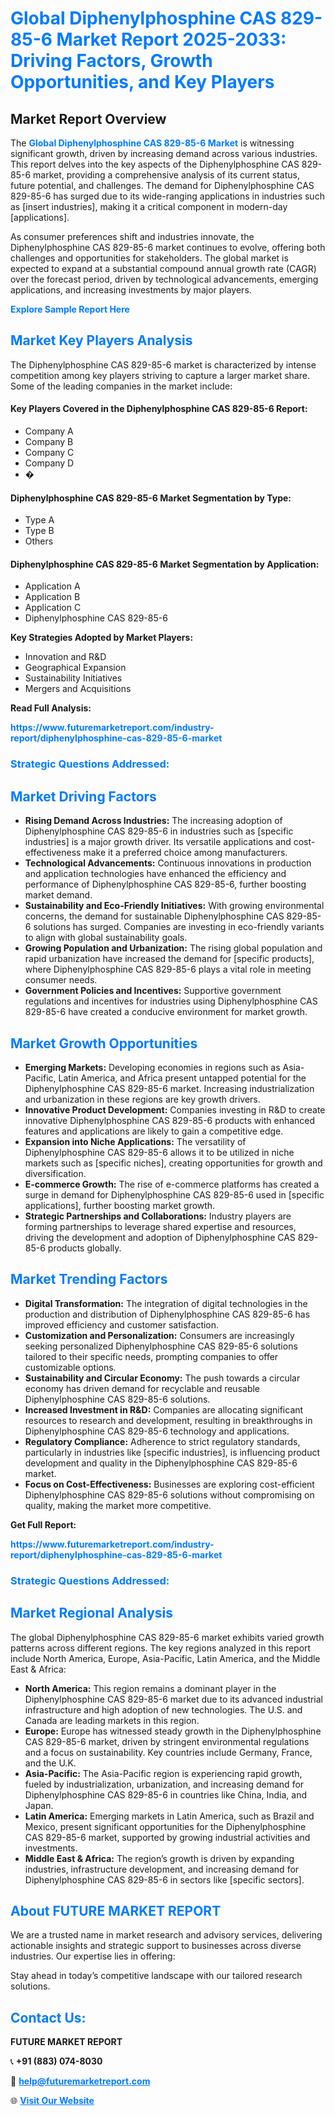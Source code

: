 <h1 style="color: #007BFF;">Global Diphenylphosphine CAS 829-85-6 Market Report 2025-2033: Driving Factors, Growth Opportunities, and Key Players</h1>

<section id="overview">
<h2>Market Report Overview</h2>
<p>The <a href="https://www.futuremarketreport.com/industry-report/diphenylphosphine-cas-829-85-6-market" style="color: #007BFF; text-decoration: none;"><strong>Global Diphenylphosphine CAS 829-85-6 Market</strong></a> is witnessing significant growth, driven by increasing demand across various industries. This report delves into the key aspects of the Diphenylphosphine CAS 829-85-6 market, providing a comprehensive analysis of its current status, future potential, and challenges. The demand for Diphenylphosphine CAS 829-85-6 has surged due to its wide-ranging applications in industries such as [insert industries], making it a critical component in modern-day [applications].</p>
<p>As consumer preferences shift and industries innovate, the Diphenylphosphine CAS 829-85-6 market continues to evolve, offering both challenges and opportunities for stakeholders. The global market is expected to expand at a substantial compound annual growth rate (CAGR) over the forecast period, driven by technological advancements, emerging applications, and increasing investments by major players.</p>
</section>

<section id="overview">
<p><a href="https://www.futuremarketreport.com/request-sample/reportId=111535" style="color: #007BFF; text-decoration: none;"><strong>Explore Sample Report Here</strong></a></p>
</section>

<section id="key-players">
<h2 style="color: #007BFF;">Market Key Players Analysis</h2>
<p>The Diphenylphosphine CAS 829-85-6 market is characterized by intense competition among key players striving to capture a larger market share. Some of the leading companies in the market include:</p>
<h4>Key Players Covered in the Diphenylphosphine CAS 829-85-6 Report:</h4>
<ul><li>Company A</li><li>Company B</li><li>Company C</li><li>Company D</li><li>�</li></ul>
<h4>Diphenylphosphine CAS 829-85-6 Market Segmentation by Type:</h4>
<ul><li>Type A</li><li>Type B</li><li>Others</li></ul>

<h4>Diphenylphosphine CAS 829-85-6 Market Segmentation by Application:</h4>
<ul><li>Application A</li><li>Application B</li><li>Application C</li><li>Diphenylphosphine CAS 829-85-6</li></ul>
<p><strong>Key Strategies Adopted by Market Players:</strong></p>
<ul>
<li>Innovation and R&D</li>
<li>Geographical Expansion</li>
<li>Sustainability Initiatives</li>
<li>Mergers and Acquisitions</li>
</ul>
</section>

<section>
<p><strong>Read Full Analysis: </strong></p><a href="https://www.futuremarketreport.com/industry-report/diphenylphosphine-cas-829-85-6-market" style="color: #007BFF; text-decoration: none;"><strong>https://www.futuremarketreport.com/industry-report/diphenylphosphine-cas-829-85-6-market</strong></a>
<h3 style="color: #007BFF;">Strategic Questions Addressed:</h3>
</section>

<section id="driving-factors">
<h2 style="color: #007BFF;">Market Driving Factors</h2>
<ul>
<li><strong>Rising Demand Across Industries:</strong> The increasing adoption of Diphenylphosphine CAS 829-85-6 in industries such as [specific industries] is a major growth driver. Its versatile applications and cost-effectiveness make it a preferred choice among manufacturers.</li>
<li><strong>Technological Advancements:</strong> Continuous innovations in production and application technologies have enhanced the efficiency and performance of Diphenylphosphine CAS 829-85-6, further boosting market demand.</li>
<li><strong>Sustainability and Eco-Friendly Initiatives:</strong> With growing environmental concerns, the demand for sustainable Diphenylphosphine CAS 829-85-6 solutions has surged. Companies are investing in eco-friendly variants to align with global sustainability goals.</li>
<li><strong>Growing Population and Urbanization:</strong> The rising global population and rapid urbanization have increased the demand for [specific products], where Diphenylphosphine CAS 829-85-6 plays a vital role in meeting consumer needs.</li>
<li><strong>Government Policies and Incentives:</strong> Supportive government regulations and incentives for industries using Diphenylphosphine CAS 829-85-6 have created a conducive environment for market growth.</li>
</ul>
</section>

<section id="growth-opportunities">
<h2 style="color: #007BFF;">Market Growth Opportunities</h2>
<ul>
<li><strong>Emerging Markets:</strong> Developing economies in regions such as Asia-Pacific, Latin America, and Africa present untapped potential for the Diphenylphosphine CAS 829-85-6 market. Increasing industrialization and urbanization in these regions are key growth drivers.</li>
<li><strong>Innovative Product Development:</strong> Companies investing in R&D to create innovative Diphenylphosphine CAS 829-85-6 products with enhanced features and applications are likely to gain a competitive edge.</li>
<li><strong>Expansion into Niche Applications:</strong> The versatility of Diphenylphosphine CAS 829-85-6 allows it to be utilized in niche markets such as [specific niches], creating opportunities for growth and diversification.</li>
<li><strong>E-commerce Growth:</strong> The rise of e-commerce platforms has created a surge in demand for Diphenylphosphine CAS 829-85-6 used in [specific applications], further boosting market growth.</li>
<li><strong>Strategic Partnerships and Collaborations:</strong> Industry players are forming partnerships to leverage shared expertise and resources, driving the development and adoption of Diphenylphosphine CAS 829-85-6 products globally.</li>
</ul>
</section>

<section id="trending-factors">
<h2 style="color: #007BFF;">Market Trending Factors</h2>
<ul>
<li><strong>Digital Transformation:</strong> The integration of digital technologies in the production and distribution of Diphenylphosphine CAS 829-85-6 has improved efficiency and customer satisfaction.</li>
<li><strong>Customization and Personalization:</strong> Consumers are increasingly seeking personalized Diphenylphosphine CAS 829-85-6 solutions tailored to their specific needs, prompting companies to offer customizable options.</li>
<li><strong>Sustainability and Circular Economy:</strong> The push towards a circular economy has driven demand for recyclable and reusable Diphenylphosphine CAS 829-85-6 solutions.</li>
<li><strong>Increased Investment in R&D:</strong> Companies are allocating significant resources to research and development, resulting in breakthroughs in Diphenylphosphine CAS 829-85-6 technology and applications.</li>
<li><strong>Regulatory Compliance:</strong> Adherence to strict regulatory standards, particularly in industries like [specific industries], is influencing product development and quality in the Diphenylphosphine CAS 829-85-6 market.</li>
<li><strong>Focus on Cost-Effectiveness:</strong> Businesses are exploring cost-efficient Diphenylphosphine CAS 829-85-6 solutions without compromising on quality, making the market more competitive.</li>
</ul>
</section>

<section>
<p><strong>Get Full Report: </strong></p><a href="https://www.futuremarketreport.com/industry-report/diphenylphosphine-cas-829-85-6-market" style="color: #007BFF; text-decoration: none;"><strong>https://www.futuremarketreport.com/industry-report/diphenylphosphine-cas-829-85-6-market</strong></a>
<h3 style="color: #007BFF;">Strategic Questions Addressed:</h3>
</section>


<section id="regional-analysis">
<h2 style="color: #007BFF;">Market Regional Analysis</h2>
<p>The global Diphenylphosphine CAS 829-85-6 market exhibits varied growth patterns across different regions. The key regions analyzed in this report include North America, Europe, Asia-Pacific, Latin America, and the Middle East & Africa:</p>
<ul>
<li><strong>North America:</strong> This region remains a dominant player in the Diphenylphosphine CAS 829-85-6 market due to its advanced industrial infrastructure and high adoption of new technologies. The U.S. and Canada are leading markets in this region.</li>
<li><strong>Europe:</strong> Europe has witnessed steady growth in the Diphenylphosphine CAS 829-85-6 market, driven by stringent environmental regulations and a focus on sustainability. Key countries include Germany, France, and the U.K.</li>
<li><strong>Asia-Pacific:</strong> The Asia-Pacific region is experiencing rapid growth, fueled by industrialization, urbanization, and increasing demand for Diphenylphosphine CAS 829-85-6 in countries like China, India, and Japan.</li>
<li><strong>Latin America:</strong> Emerging markets in Latin America, such as Brazil and Mexico, present significant opportunities for the Diphenylphosphine CAS 829-85-6 market, supported by growing industrial activities and investments.</li>
<li><strong>Middle East & Africa:</strong> The region’s growth is driven by expanding industries, infrastructure development, and increasing demand for Diphenylphosphine CAS 829-85-6 in sectors like [specific sectors].</li>
</ul>
</section>

<footer>
<h2 style="color: #007BFF;">About FUTURE MARKET REPORT</h2>
<p>We are a trusted name in market research and advisory services, delivering actionable insights and strategic support to businesses across diverse industries. Our expertise lies in offering:</p>

<p>Stay ahead in today’s competitive landscape with our tailored research solutions.</p>

<h2 style="color: #007BFF;">Contact Us:</h2>
<p><strong>FUTURE MARKET REPORT</strong></p>
<p>📞 <strong>+91 (883) 074-8030</strong></p>
<p>📧 <strong><a href="mailto:help@futuremarketreport.com" style="color: #007BFF;">help@futuremarketreport.com</a></strong></p>
<p>🌐 <strong><a href="https://www.futuremarketreport.com/" style="color: #007BFF;">Visit Our Website</a></strong></p>
</footer>